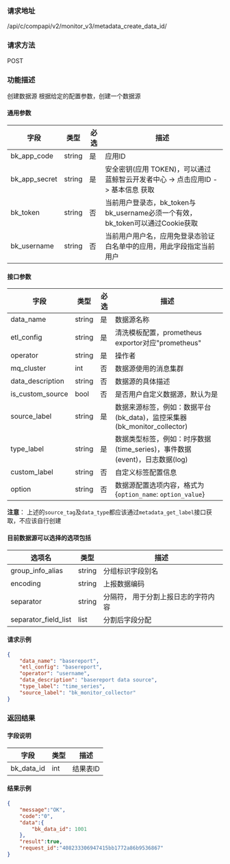 
### 请求地址

/api/c/compapi/v2/monitor_v3/metadata_create_data_id/



### 请求方法

POST


### 功能描述

创建数据源
根据给定的配置参数，创建一个数据源



#### 通用参数

| 字段 | 类型 | 必选 |  描述 |
|-----------|------------|--------|------------|
| bk_app_code  |  string    | 是 | 应用ID     |
| bk_app_secret|  string    | 是 | 安全密钥(应用 TOKEN)，可以通过 蓝鲸智云开发者中心 -&gt; 点击应用ID -&gt; 基本信息 获取 |
| bk_token     |  string    | 否 | 当前用户登录态，bk_token与bk_username必须一个有效，bk_token可以通过Cookie获取 |
| bk_username  |  string    | 否 | 当前用户用户名，应用免登录态验证白名单中的应用，用此字段指定当前用户 |

#### 接口参数

| 字段           | 类型   | 必选 | 描述        |
| -------------- | ------ | ---- | ----------- |
| data_name     | string | 是   | 数据源名称 |
| etl_config | string | 是 |清洗模板配置，prometheus exportor对应"prometheus" | 
| operator | string | 是 | 操作者 | 
| mq_cluster | int | 否 | 数据源使用的消息集群 | 
| data_description | string | 否 | 数据源的具体描述 | 
| is_custom_source | bool | 否 | 是否用户自定义数据源，默认为是 | 
| source_label | string | 是 | 数据来源标签，例如：数据平台(bk_data)，监控采集器(bk_monitor_collector) |
| type_label | string | 是 | 数据类型标签，例如：时序数据(time_series)，事件数据(event)，日志数据(log) | 
| custom_label | string | 否 | 自定义标签配置信息 |
| option | string | 否 | 数据源配置选项内容，格式为{`option_name`: `option_value`} | 

**注意**： 上述的`source_tag`及`data_type`都应该通过`metadata_get_label`接口获取，不应该自行创建 

#### 目前数据源可以选择的选项包括
| 选项名 | 类型 | 描述 |
| -------------- | ------ | ----------- |
| group_info_alias | string | 分组标识字段别名 |
| encoding | string | 上报数据编码 |
| separator | string | 分隔符， 用于分割上报日志的字符内容 |
| separator_field_list | list | 分割后字段分配 |


#### 请求示例

```json
{
	"data_name": "basereport",
	"etl_config": "basereport",
	"operator": "username",
	"data_description": "basereport data source",
	"type_label": "time_series",
	"source_label": "bk_monitor_collector"
}
```

### 返回结果

#### 字段说明

| 字段                | 类型   | 描述     |
| ------------------- | ------ | -------- |
| bk\_data_id | int | 结果表ID |

#### 结果示例

```json
{
    "message":"OK",
    "code":"0",
    "data":{
    	"bk_data_id": 1001
    },
    "result":true,
    "request_id":"408233306947415bb1772a86b9536867"
}
```